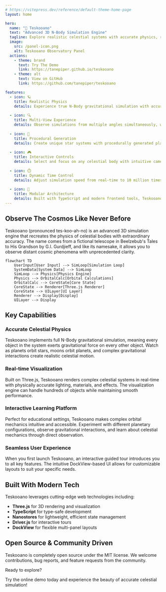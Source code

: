 ```yaml
---
# https://vitepress.dev/reference/default-theme-home-page
layout: home

hero:
  name: "🔭 Teskooano"
  text: "Advanced 3D N-Body Simulation Engine"
  tagline: Explore realistic celestial systems with accurate physics, real-time visualization, and multi-view capabilities
  image:
    src: /panel-icon.png
    alt: Teskooano Observatory Panel
  actions:
    - theme: brand
      text: Try The Demo
      link: https://tanepiper.github.io/teskooano
    - theme: alt
      text: View on GitHub
      link: https://github.com/tanepiper/teskooano

features:
  - icon: 🪐
    title: Realistic Physics
    details: Experience true N-Body gravitational simulation with accurate orbital mechanics and collision detection based on real-world physics.
  
  - icon: 🔍
    title: Multi-View Experience
    details: Observe simulations from multiple angles simultaneously, with each view maintaining its own focus and camera controls.
  
  - icon: 🌌
    title: Procedural Generation
    details: Create unique star systems with procedurally generated planets, moons, and other celestial bodies using custom seeds.
  
  - icon: 🎮
    title: Interactive Controls
    details: Select and focus on any celestial body with intuitive camera controls, orbit tracking, and detailed information panels.
  
  - icon: ⏱️
    title: Dynamic Time Control
    details: Adjust simulation speed from real-time to 10 million times faster to observe both immediate interactions and long-term celestial evolution.
  
  - icon: 🧩
    title: Modular Architecture
    details: Built with TypeScript and modern frontend tools, Teskooano features a component-based design that's easily extendable.
---
```


<div class="vp-doc">

## Observe The Cosmos Like Never Before

Teskooano (pronounced tes-koo-ah-no) is an advanced 3D simulation engine that recreates the physics of celestial bodies with extraordinary accuracy. The name comes from a fictional telescope in Beelzebub's Tales to His Grandson by G.I. Gurdjieff, and like its namesake, it allows you to observe distant cosmic phenomena with unprecedented clarity.

```mermaid
flowchart TD
    UserInput[User Input] --> SimLoop[Simulation Loop]
    SystemData[System Data] --> SimLoop
    SimLoop --> Physics[Physics Engine]
    Physics --> OrbitalCalc[Orbital Calculations]
    OrbitalCalc --> CoreState[Core State]
    CoreState --> Renderer[Three.js Renderer]
    CoreState --> UILayer[UI Layer]
    Renderer --> Display[Display]
    UILayer --> Display
```

## Key Capabilities

### Accurate Celestial Physics

Teskooano implements full N-Body gravitational simulation, meaning every object in the system exerts gravitational force on every other object. Watch as planets orbit stars, moons orbit planets, and complex gravitational interactions create realistic celestial motion.

### Real-time Visualization

Built on Three.js, Teskooano renders complex celestial systems in real-time with physically accurate lighting, materials, and effects. The visualization engine can handle hundreds of objects while maintaining smooth performance.

### Interactive Learning Platform

Perfect for educational settings, Teskooano makes complex orbital mechanics intuitive and accessible. Experiment with different planetary configurations, observe gravitational interactions, and learn about celestial mechanics through direct observation.

### Seamless User Experience

When you first launch Teskooano, an interactive guided tour introduces you to all key features. The intuitive DockView-based UI allows for customizable layouts to suit your specific needs.

## Built With Modern Tech

Teskooano leverages cutting-edge web technologies including:

- **Three.js** for 3D rendering and visualization
- **TypeScript** for type-safe development
- **Nanostores** for lightweight, efficient state management
- **Driver.js** for interactive tours
- **DockView** for flexible multi-panel layouts

## Open Source & Community Driven

Teskooano is completely open source under the MIT license. We welcome contributions, bug reports, and feature requests from the community.

<div class="custom-container tip">
  <p class="custom-container-title">Ready to explore?</p>
  <p>Try the online demo today and experience the beauty of accurate celestial simulation!</p>
</div>

</div>

